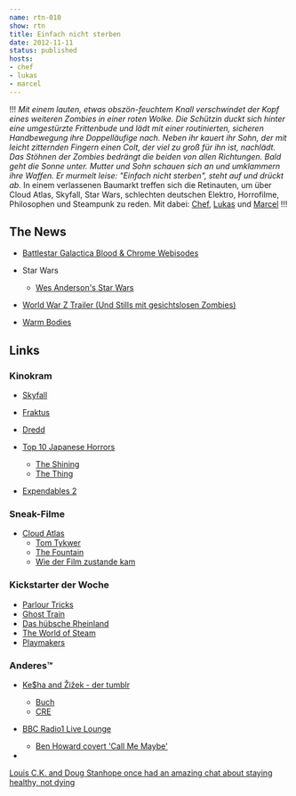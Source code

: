 ```yaml
---
name: rtn-010
show: rtn
title: Einfach nicht sterben
date: 2012-11-11
status: published
hosts:
- chef
- lukas
- marcel
---
```

!!!
_Mit einem lauten, etwas obszön-feuchtem Knall verschwindet der Kopf eines weiteren Zombies in einer roten Wolke. Die Schützin duckt sich hinter eine umgestürzte Frittenbude und lädt mit einer routinierten, sicheren Handbewegung ihre Doppelläufige nach. Neben ihr kauert ihr Sohn, der mit leicht zitternden Fingern einen Colt, der viel zu groß für ihn ist, nachlädt. Das Stöhnen der Zombies bedrängt die beiden von allen Richtungen. Bald geht die Sonne unter. Mutter und Sohn schauen sich an und umklammern ihre Waffen. Er murmelt leise: "Einfach nicht sterben", steht auf und drückt ab._ In einem verlassenen Baumarkt treffen sich die Retinauten, um über Cloud Atlas, Skyfall, Star Wars, schlechten deutschen Elektro, Horrofilme, Philosophen und Steampunk zu reden. Mit dabei: [Chef](https://twitter.com/grischder), [Lukas](https://twitter.com/blubser) und [Marcel](https://twitter.com/xartas)
!!!

## The News

- [Battlestar Galactica Blood & Chrome Webisodes](http://www.youtube.com/watch?v=pT79x4qM4FE)
- Star Wars
  - [Wes Anderson's Star Wars](http://www.youtube.com/watch?v=BN_Uwo4qQTM)

- [World War Z Trailer (Und Stills mit gesichtslosen Zombies)](http://cinemavine.com/wp-content/uploads/2012/11/world_war_z_official_movie_trailer_stills_HD_brad_pitt_24.png)
- [Warm Bodies](http://www.thetokyoblonde.net/warm-bodies-new-trailer-is-out-a-zombie-love-story/)

## Links

### Kinokram

- [Skyfall](http://www.imdb.com/title/tt1074638/)
- [Fraktus](http://www.myspace.com/fraktusmusik)
- [Dredd](http://www.imdb.com/title/tt1343727/)
- [Top 10 Japanese Horrors](http://molempire.com/2011/10/31/halloween-special-top-10-japanese-horrors/)
  - [The Shining](http://www.imdb.com/title/tt0081505/)
  - [The Thing](http://www.imdb.com/title/tt0905372/)

- [Expendables 2](http://www.amazon.co.uk/The-Expendables-Blu-ray-Sylvester-Stallone/dp/B008LU8PQM)

### Sneak-Filme

- [Cloud Atlas](http://www.imdb.com/title/tt1371111/)
  - [Tom Tykwer](http://www.imdb.com/name/nm0878756/)
  - [The Fountain](http://www.amazon.de/The-Fountain-Hugh-Jackman/dp/B0013LE8FS?tag=retinacast04-21)
  - [Wie der Film zustande kam](http://www.newyorker.com/reporting/2012/09/10/120910fa_fact_hemon)

### Kickstarter der Woche

- [Parlour Tricks](http://www.kickstarter.com/projects/theremina/the-parlour-trick-a-blessed-unrest)
- [Ghost Train](http://www.kickstarter.com/projects/345148287/ghost-train-orchestra-book-of-rhapsodies)
- [Das hübsche Rheinland](http://www.kickstarter.com/projects/2053253216/the-scenic-rhineland-my-journey-through-germany?ref=home_location)
- [The World of Steam](http://www.kickstarter.com/projects/2045844095/the-world-of-steam?ref=discover_pop)
- [Playmakers](http://www.kickstarter.com/projects/playmaker/the-creation-of-playmakers-debut-album)

### Anderes™

- [Ke$ha and Žižek - der tumblr](http://keshek.tumblr.com/)
  - [Buch](http://www.amazon.de/Structuralism-Poststructuralism-Beginners-Donald-Palmer/dp/1934389102?tag=retinacast04-21)
  - [CRE](http://cre.fm/cre192)

- [BBC Radio1 Live Lounge](http://www.youtube.com/user/bbcradio1/videos?query=Live+Lounge)
  - [Ben Howard covert 'Call Me Maybe'](http://www.youtube.com/watch?v=sPU8V-nvUEk)

-

[Louis C.K. and Doug Stanhope once had an amazing chat about staying healthy, not dying](http://www.laughspin.com/2012/06/20/louis-c-k-and-doug-stanhope-once-had-an-amazing-chat-about-staying-healthy-not-dying/)

